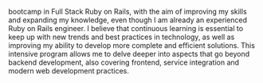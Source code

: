 bootcamp in Full Stack Ruby on Rails, with the aim of improving my skills and expanding my knowledge, even though I am already an experienced Ruby on Rails engineer. I believe that continuous learning is essential to keep up with new trends and best practices in technology, as well as improving my ability to develop more complete and efficient solutions. This intensive program allows me to delve deeper into aspects that go beyond backend development, also covering frontend, service integration and modern web development practices.
